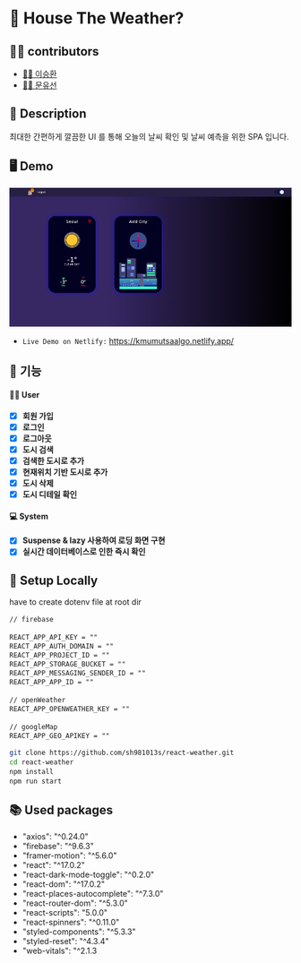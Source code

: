 # 🌃 House The Weather?

## 🙇‍♂️ contributors

- [👨🏻 이승환](https://github.com/sh981013s)
- [👧🏻 문유선](https://github.com/moonnew)

## 📄 Description

최대한 간편하게 깔끔한 UI 를 통해 오늘의 날씨 확인 및 날씨 예측을 위한 SPA 입니다.

## 🖥 Demo

![](.README_images/124e7ca5.png)

* `Live Demo on Netlify:` <a href="https://kmumutsaalgo.netlify.app/" target="\_blank">https://kmumutsaalgo.netlify.app/</a>

## 🎠 기능

#### 👩‍🌾 User

- [x] **회원 가입**
- [x] **로그인**
- [x] **로그아웃**
- [x] **도시 검색**
- [x] **검색한 도시로 추가**
- [x] **현재위치 기반 도시로 추가**
- [x] **도시 삭제**
- [x] **도시 디테일 확인**

#### 💻 System

- [x] **Suspense & lazy 사용하여 로딩 화면 구현**
- [x] **실시간 데이터베이스로 인한 즉시 확인**

## 📀 Setup Locally

have to create dotenv file at root dir

```dotenv
// firebase

REACT_APP_API_KEY = ""
REACT_APP_AUTH_DOMAIN = ""
REACT_APP_PROJECT_ID = ""
REACT_APP_STORAGE_BUCKET = ""
REACT_APP_MESSAGING_SENDER_ID = ""
REACT_APP_APP_ID = ""

// openWeather
REACT_APP_OPENWEATHER_KEY = ""

// googleMap
REACT_APP_GEO_APIKEY = ""
```

```bash
git clone https://github.com/sh981013s/react-weather.git
cd react-weather
npm install
npm run start
```

## 📚 Used packages

- "axios": "^0.24.0"
- "firebase": "^9.6.3"
- "framer-motion": "^5.6.0"
- "react": "^17.0.2"
- "react-dark-mode-toggle": "^0.2.0"
- "react-dom": "^17.0.2"
- "react-places-autocomplete": "^7.3.0"
- "react-router-dom": "^5.3.0"
- "react-scripts": "5.0.0"
- "react-spinners": "^0.11.0"
- "styled-components": "^5.3.3"
- "styled-reset": "^4.3.4"
- "web-vitals": "^2.1.3



